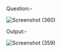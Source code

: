 Question:-

![Screenshot (360)](https://github.com/ak2521/Java-Basic/assets/93378378/63dbab6b-9b65-4a53-b98c-c1c0c90343b8)


Output:-

![Screenshot (359)](https://github.com/ak2521/Java-Basic/assets/93378378/1c1238e1-e1b0-4c96-a5f7-fa4e0f8946af)
